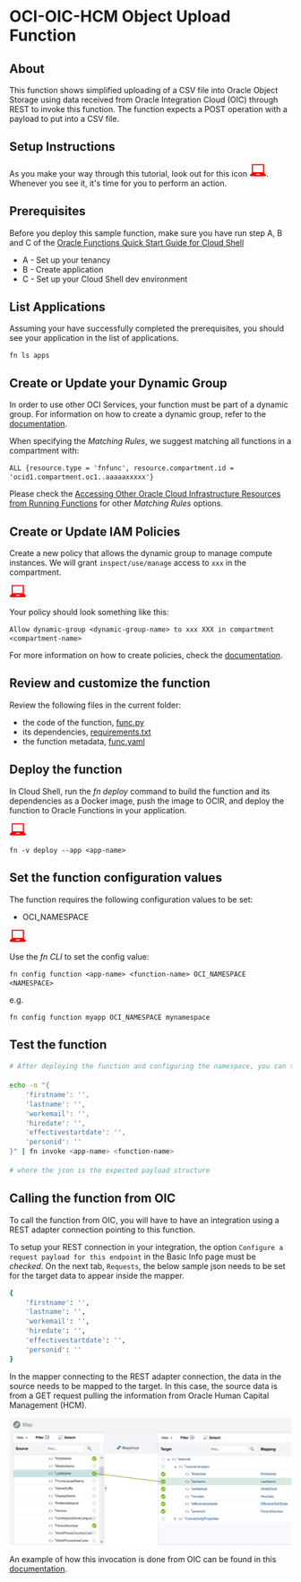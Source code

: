 # OCI-OIC-HCM Object Upload Function
## About
This function shows simplified uploading of a CSV file into Oracle Object Storage using data received from Oracle Integration Cloud (OIC) through REST to invoke this function. The function expects a POST operation with a payload to put into a CSV file.



## Setup Instructions
As you make your way through this tutorial, look out for this icon ![user input icon](./images/userinput.png).
Whenever you see it, it's time for you to perform an action.


## Prerequisites
Before you deploy this sample function, make sure you have run step A, B and C of the [Oracle Functions Quick Start Guide for Cloud Shell](https://www.oracle.com/webfolder/technetwork/tutorials/infographics/oci_functions_cloudshell_quickview/functions_quickview_top/functions_quickview/index.html)
* A - Set up your tenancy
* B - Create application
* C - Set up your Cloud Shell dev environment


## List Applications 
Assuming your have successfully completed the prerequisites, you should see your 
application in the list of applications.
```
fn ls apps
```


## Create or Update your Dynamic Group
In order to use other OCI Services, your function must be part of a dynamic group. For information on how to create a dynamic group, refer to the [documentation](https://docs.cloud.oracle.com/iaas/Content/Identity/Tasks/managingdynamicgroups.htm#To).

When specifying the *Matching Rules*, we suggest matching all functions in a compartment with:
```
ALL {resource.type = 'fnfunc', resource.compartment.id = 'ocid1.compartment.oc1..aaaaaxxxxx'}
```
Please check the [Accessing Other Oracle Cloud Infrastructure Resources from Running Functions](https://docs.cloud.oracle.com/en-us/iaas/Content/Functions/Tasks/functionsaccessingociresources.htm) for other *Matching Rules* options.


## Create or Update IAM Policies
Create a new policy that allows the dynamic group to manage compute instances. We will grant `inspect/use/manage` access to `xxx` in the compartment.

![user input icon](./images/userinput.png)

Your policy should look something like this:
```
Allow dynamic-group <dynamic-group-name> to xxx XXX in compartment <compartment-name>
```

For more information on how to create policies, check the [documentation](https://docs.cloud.oracle.com/iaas/Content/Identity/Concepts/policysyntax.htm).


## Review and customize the function
Review the following files in the current folder:
* the code of the function, [func.py](./processEmployee/func.py)
* its dependencies, [requirements.txt](./processEmployee/requirements.txt)
* the function metadata, [func.yaml](./processEmployee/func.yaml)


## Deploy the function
In Cloud Shell, run the *fn deploy* command to build the function and its dependencies as a Docker image, 
push the image to OCIR, and deploy the function to Oracle Functions in your application.

![user input icon](./images/userinput.png)
```
fn -v deploy --app <app-name>
```

## Set the function configuration values
The function requires the following configuration values to be set:
- OCI_NAMESPACE

![user input icon](./images/userinput.png)

Use the *fn CLI* to set the config value:
```
fn config function <app-name> <function-name> OCI_NAMESPACE <NAMESPACE>
```
e.g.
```
fn config function myapp OCI_NAMESPACE mynamespace
```

## Test the function
```bash
# After deploying the function and configuring the namespace, you can test the function by invoking:

echo -n "{
    'firstname': '',
    'lastname': '',
    'workemail': '',
    'hiredate': '',
    'effectivestartdate': '',
    'personid': ''
}" | fn invoke <app-name> <function-name>

# where the json is the expected payload structure
```

## Calling the function from OIC
To call the function from OIC, you will have to have an integration using a REST adapter connection pointing to this function.


To setup your REST connection in your integration, the option `Configure a request payload for this endpoint` in the Basic Info page must be *checked*. On the next tab, `Requests`, the below sample json needs to be set for the target data to appear inside the mapper.

```bash
{
    'firstname': '',
    'lastname': '',
    'workemail': '',
    'hiredate': '',
    'effectivestartdate': '',
    'personid': ''
}
```

In the mapper connecting to the REST adapter connection, the data in the source needs to be mapped to the target. In this case, the source data is from a GET request pulling the information from Oracle Human Capital Management (HCM).

![Payload on OIC](./images/function-payload.png)

An example of how this invocation is done from OIC can be found in this [documentation](https://docs.oracle.com/en/cloud/paas/integration-cloud/rest-adapter/configure-rest-adapter-consume-oracle-functions.html).
